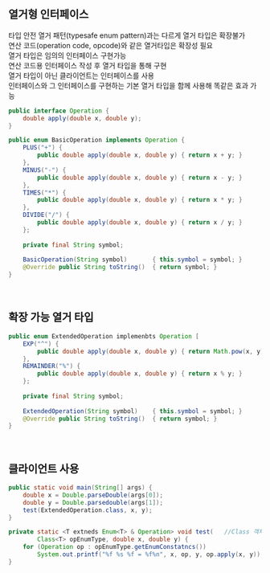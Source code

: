 ## 열거형 인터페이스
타입 안전 열거 패턴(typesafe enum pattern)과는 다르게 열거 타입은 확장불가  
연산 코드(operation code, opcode)와 같은 열거타입은 확장성 필요  
열거 타입은 임의의 인터페이스 구현가능  
연산 코드용 인터페이스 작성 후 열거 타입을 통해 구현  
열거 타입이 아닌 클라이언트는 인터페이스를 사용  
인터페이스와 그 인터페이스를 구현하는 기본 열거 타입을 함께 사용해 똑같은 효과 가능  

````java
public interface Operation {
    double apply(double x, double y);
}

public enum BasicOperation implements Operation {
    PLUS("+") {
        public double apply(double x, double y) { return x + y; }
    },
    MINUS("-") {
        public double apply(double x, double y) { return x - y; }
    },
    TIMES("*") {
        public double apply(double x, double y) { return x * y; }
    },
    DIVIDE("/") {
        public double apply(double x, double y) { return x / y; }
    };
    
    private final String symbol;
    
    BasicOperation(String symbol)       { this.symbol = symbol; }
    @Override public String toString()  { return symbol; }
}
````
<br>

## 확장 가능 열거 타입
````java
public enum ExtendedOperation implemenbts Operation [
    EXP("^") {
        public double apply(double x, double y) { return Math.pow(x, y); }
    },
    REMAINDER("%") {
        public double apply(double x, double y) { return x % y; }
    };
    
    private final String symbol;
    
    ExtendedOperation(String symbol)    { this.symbol = symbol; }
    @Override public String toString()  { return symbol; }
}
````

<br>

## 클라이언트 사용
````java
public static void main(String[] args) {
    double x = Double.parseDouble(args[0]);
    double y = Double.parsedouble(args[1]);
    test(ExtendedOperation.class, x, y);
}

private static <T extneds Enum<T> & Operation> void test(   //Class 객체가 열거 타입인 동시에 Operation 하위 타입
        Class<T> opEnumType, double x, double y) {
    for (Operation op : opEnumType.getEnumConstatncs())
        System.out.printf("%f %s %f = %f%n", x, op, y, op.apply(x, y));
}
````

<br>
